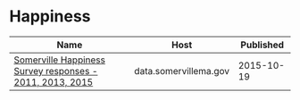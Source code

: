 # Happiness

Name | Host | Published
---- | ---- | ---------
[Somerville Happiness Survey responses - 2011, 2013, 2015](../datasets/w898-3dfm.md) | data.somervillema.gov | 2015-10-19

